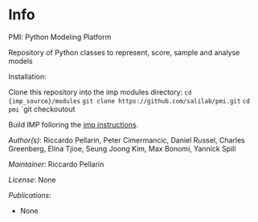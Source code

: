 # Info
PMI: Python Modeling Platform

Repository of Python classes to represent, score, sample 
and analyse models

Installation:

Clone this repository into the imp modules directory:
`cd {imp_source}/modules`
`git clone https://github.com/salilab/pmi.git`
`cd pmi`
`git checkoutout 

Build IMP folloring the [imp instructions](http://www.integrativemodeling.org/nightly/doc/html/md_doxygen_generated_installation.html#installation).


_Author(s)_: Riccardo Pellarin, Peter Cimermancic, Daniel Russel, Charles Greenberg, Elina Tjioe, Seung Joong Kim, Max Bonomi, Yannick Spill

_Maintainer_: Riccardo Pellarin

_License_: None

_Publications_:
- None
